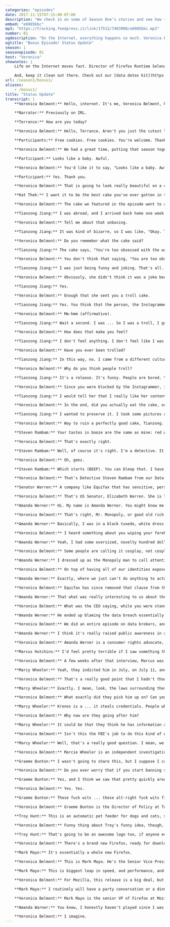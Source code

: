 ```yaml
---
categories: "episodes"
date: 2017-11-15T07:15:00-07:00
description: "We check in on some of Season One’s stories and see how they’ve evolved. Activist Amanda Werner talks about their turn as the Monopoly Man at the Equifax hearings. Investigative journalist Marcy Wheeler follows the case of hacker Marcus Hutchins, and tries to make sense of why he was arrested. And, drumroll, we finally hear back from a troll we sent cake to last season."
embed: "e6985bbc"
mp3: "https://tracking.feedpress.it/link/17512/7403900/e6985bbc.mp3"
number: B1
ogdescription: "On the Internet, everything happens so much. Veronica Belmont explores the latest developments in digital activism, cybersecurity and troll clapbacks."
ogtitle: "Bonus Episode! Status Update"
season: 1
seasonepisode: B1
host: "Veronica"
shownotes: |
    Life on the Internet moves fast. Director of Firefox Runtime Selena Deckelmann explains why every millisecond matters. [Learn more](https://blog.mozilla.org/berlin/en/people/selena-deckelmann-firefox-runtime/).

    And, keep it clean out there. Check out our [data detox kit](https://datadetox.myshadow.org/detox/Day0) for more ways to keep your personal info safe.
url: /season1/bonus1/
aliases:
    - /bonus1/
title: "Status Update"
transcript: |
    **Veronica Belmont:** Hello, internet. It's me, Veronica Belmont, host of IRL. Remember all the fun we had in season one?

    **Narrator:** Previously on IRL.

    **Terrance:** How are you today?

    **Veronica Belmont:** Hello, Terrance. Aren't you just the cutest little spy I ever did see?

    **Participants:** Free cookies. Free cookies. You're welcome. Thank you so much. I say we follow them. Let's do it. These cyber-weapons are often in the hands of dumb dumbs, who are looking for targets of opportunity. In fact, I've put stickers on my desktop screen. You never know if someone's watching. That sounds really paranoid. It takes energy to type out a thoughtful opinion, and I think that's why a lot of people are so nasty. It's easier just to type a two-word insult.

    **Veronica Belmont:** We had a great time, putting that season together, and boy, did you give it a listen. Collectively, you downloaded the show more than one million times. That is absolutely incredible. Thank you for listening. So...yay, we're working on the second season. While it isn't quite ready for launch, I wanted to check in with you, and let you know about a few things. For starters, there's something else launching over at Mozilla HQ right now. It's Firefox, a brand new, totally retooled browser has just launched. If you're up for it, it's ready for you to take it out for a spin. You'll hear more about it a little later. But before we get to that, we thought since Firefox is getting an update, why can't IRL get an update, as well? After all, some of the stories in our first season have really evolved since they were first published. All right. Let's get to it, then. This is IRL. Online life is real life. An original podcast from Mozilla.

    **Participant:** Looks like a baby. Awful.

    **Veronica Belmont:** You'd like it to say, "Looks like a baby. Awful."

    **Participant:** Yes. Thank you.

    **Veronica Belmont:** That is going to look really beautiful on a cake. We featured the Troll Cakes Bakery and Detective Agency in our 4th episode. How it works is pretty simple. If someone's trolled you, and you want to get back at them, you send them a cake with the troll's own words printed on it in edible letters. Kat Theck is the baker and detective. This is her, talking about the effort she puts into baking them.

    **Kat Thek:** I want it to be the best cake you've ever gotten in the mail because if you get a lousy cake in the mail, you get something that has salt, instead of sugar, it feels like we're playing dirty there. If you get a really nice cake, there's something obnoxiously high-road about it.

    **Veronica Belmont:** The cake we featured in the episode went to a lady troll. It said, "Looks like a baby. Awful." We tried to reach the troll for a reaction, and we never heard from her, but we actually sent two troll cakes that day. A second back-up troll cake went to Tianzong Jiang. He's in San Jose.

    **Tianzong Jiang:** I was abroad, and I arrived back home one week after the package arrived. I open it, and discover it was a troll cake.

    **Veronica Belmont:** Tell me about that unboxing.

    **Tianzong Jiang:** It was kind of bizarre, so I was like, "Okay. This package is kind of weird. Where does it come from? Who sent it to me?" I look at the words on the cake, and I was like, "Yeah, I remember this."

    **Veronica Belmont:** Do you remember what the cake said?

    **Tianzong Jiang:** The cake says, "You're too obsessed with the way you look." I'm curious why was that post selected because it's just  really, really random.

    **Veronica Belmont:** You don't think that saying, "You are too obsessed with the way you look," would be hurtful to the person receiving it?

    **Tianzong Jiang:** I was just being funny and joking. That's all. I didn't mean to hurt anybody with a quote, but I'm ... You have to understand, it's the internet. It basically you're standing in front of a huge crowd of millions, where everyone can tell you what they think.

    **Veronica Belmont:** Obviously, she didn't think it was a joke because she found it hurtful.

    **Tianzong Jiang:** Yes.

    **Veronica Belmont:** Enough that she sent you a troll cake.

    **Tianzong Jiang:** Yes. You think that the person, the Instagrammer, sent me the troll cake?

    **Veronica Belmont:** Mm-hmm (affirmative).

    **Tianzong Jiang:** Wait a second. I was ... So I was a troll, I guess?

    **Veronica Belmont:** How does that make you feel?

    **Tianzong Jiang:** I don't feel anything. I don't feel like I was a troll. I like that quote. She is. I guess the whole thing, it felt funny more than anything now. She blocked me. I got my punishment, but I'm still very curious how she's feeling. I wrote her, I think, but she didn't respond. Yeah.

    **Veronica Belmont:** Have you ever been trolled?

    **Tianzong Jiang:** In this way, no. I came from a different culture, so it took me some time to understand exactly what "troll" is, really.

    **Veronica Belmont:** Why do you think people troll?

    **Tianzong Jiang:** It's a release. It's funny. People are bored. You know? Just express all your dissatisfaction that you encounter in life, and ... yeah.

    **Veronica Belmont:** Since you were blocked by the Instagrammer, is there anything that you would want to say to her now, after the fact?

    **Tianzong Jiang:** I would tell her that I really like her content and videos. That's all. That's it. I'm not a creeper online, who talk mean things to her. I want to apologize, I guess, but I still wish that I could see her stuff because they can serve as inspirations to me. I was surprised when I received the cake.

    **Veronica Belmont:** In the end, did you actually eat the cake, or had it been sitting around too long, waiting for you to open it?

    **Tianzong Jiang:** I wanted to preserve it. I took some pictures and put it in the fridge, but I think the family tossed it out, eventually.

    **Veronica Belmont:** Way to ruin a perfectly good cake, Tianzong. I'm hoping that you kind of, sort of, maybe learned something about online civility.

    **Steven Rambam:** Your tastes in booze are the same as mine: red wine and bourbon.

    **Veronica Belmont:** That's exactly right.

    **Steven Rambam:** Well, of course it's right. I'm a detective. It took me about four seconds to get your social security number.

    **Veronica Belmont:** Oh, geez.

    **Steven Rambam:** Which starts (BEEP). You can bleep that. I have your brother's identity; I have your husband's identity. I have everywhere you've ever lived. I have where you're living right now.

    **Veronica Belmont:** That's Detective Steven Rambam from our Data Broker episode, showing me just how easy it is for a guy like him to dig up data about a host like me. What we couldn't know then is that, at the same time, a huge data theft was taking place at one of America's major credit-reporting companies. It wasn't until September, though, that Equifax told us it had been breached over the summer. That online thieves stole the personal data of at least 143 million Americans. That's more than half of the country's total adult population.

    **Senator Warren:** A company like Equifax that has sensitive, personal information on most Americans should have the best data security in the industry. Instead, it has the worst.

    **Veronica Belmont:** That's US Senator, Elizabeth Warren. She is laying into former Equifax CEO, Richard Smith, at a public hearing in October. Even as these politicians took turns giving the CEO a piece of America's mind, the real hero that day was actually sitting quietly behind him, in the public gallery.

    **Amanda Werner:** Hi. My name is Amanda Werner. You might know me better as the monopoly man who trolled the Equifax CEO at his hearing in October.

    **Veronica Belmont:** That's right, Mr. Monopoly, or good old rich Uncle Pennybags, the cartoon figure from one of our most beloved and reviled childhood board games, showed up that day to protest the company who had taken our data for granted.

    **Amanda Werner:** Basically, I was in a black tuxedo, white dress shirt, had a bright red bow tie, and was wearing a white, handlebar mustache with a top hat and a monocle.

    **Veronica Belmont:** I heard something about you wiping your forehead with a hundred dollar bill. That's really baller.

    **Amanda Werner:** Yeah, I had some oversized, novelty hundred dollar bills with me, and used them both as a pocket square and as a handkerchief, as needed.

    **Veronica Belmont:** Some people are calling it cosplay, not cosplay, dressing like knights and the stuff that I do at Dragon Con, but cause-play. What caused you to get into character for this Equifax hearing?

    **Amanda Werner:** I dressed up as the Monopoly man to call attention to Equifax and Wells Fargo's use of forced arbitration as a get out of jail free card. Basically, what that means, is they bury these fine-print, ripoff clauses deep in their contract, so that if consumers have a dispute with them, we can't join together in court, like we normally would. We have to instead, go through this secret arbitration system where they decide, the firm who chooses the outcome of the case, what rules apply. It's really a system that's stacked against us.

    **Veronica Belmont:** On top of having all of our identities exposed, there is this added insult to injury?

    **Amanda Werner:** Exactly, where we just can't do anything to actually get the money back, or to get compensated for the data breach.

    **Veronica Belmont:** Equifax has since removed that clause from their terms and conditions though, right? How common is this practice?

    **Amanda Werner:** That what was really interesting to us about the reaction to Equifax. Obviously, after the data breach, Equifax started pushing people toward this website, where they had an identity protection product that they were trying to sell us. That's when people noticed that they were using ... that folks had been working on this for a long time. What was interesting to us is that these clauses are everywhere. It is not just Equifax.

    **Veronica Belmont:** What was the CEO saying, while you were standing there, holding on to your monocle in the peanut gallery?

    **Amanda Werner:** He ended up blaming the data breach essentially on one employee, which I think is just really appalling. Not only that he's not taking leadership, as being the CEO of Equifax, but also just trying to say that they're entire security apparatus relies on one person. I mean, clearly there are bigger problems there.

    **Veronica Belmont:** We did an entire episode on data brokers, and how vulnerable and also profitable our online data is to companies like Equifax. How much do you think this breach has made people more aware of these practices?

    **Amanda Werner:** I think it's really raised public awareness in an important way. I mean, obviously, our system of data in this country is very outdated. I'm glad that people are more aware of this, and hopefully, watching their data more closely. Unfortunately, because this isn't a system that we actually get to choose ourselves, I think we do need some serious congressional action here to change the way that we are protecting our identities, moving forward, especially now that the majority of the country has had their data exposed in a way that's going to leave them vulnerable for the rest of their lives.

    **Veronica Belmont:** Amanda Werner is a consumer rights advocate, activist, and sometimes board game character. In November, Equifax told shareholders the company is facing over 240 class-action lawsuits because of the data breach. It’s also being investigated by more than 60 state, US federal agencies, and governments from both Canada and the UK. The company says costs related to the breach add up to just under 90-million dollars. It doesn’t know how much the class-actions will cost them. If you’re worried about how the Equifax data breach could affect you, check out the Show Notes to this episode for tips on what you can do to protect your info and freeze your credit rating. irlpodcast.org...So from the hero with the get out of jail free card we turn to a story of a hero trying to stay out of jail. He said he accidentally found a way to stop a devastating malware attack from spreading and after British hacker Marcus Hutchins blocked the WannaCry virus he became an international legend. I spoke to Marcus in our episode about security and hacking.

    **Marcus Hutchins:** I'd feel pretty terrible if I saw something that big going on, and then didn't stop it. I'm not going to be some sort of a security batman, who's going around fighting botnets, but if there is an opportunity to stop it, I will do it.

    **Veronica Belmont:** A few weeks after that interview, Marcus was in Las Vegas, attending Def Con, the annual hacking conference. As the conference ended, FBI agents arrested him and whisked him away. They allege he played a role in creating a malware virus called Kronos. He's out on bail, but he can't leave the US while he awaits his trial. Many in the security community wonder how Marcus could be accused of committing this crime. Marcy Wheeler has a theory. She is an independent investigative journalist, and she's been watching Marcus's trial closely.

    **Marcy Wheeler:** Yeah, they indicted him in July, on July 11, and arrested him almost a month later. They were ready, and the most remarkable part of it is that they waited until after he spent a week in Las Vegas, enjoying the hacking conference, and nabbed him on the way out. I think, because they had done it at the beginning, the entire conference would have shut down and focused on why they had arrested him.

    **Veronica Belmont:** That's a really good point that I hadn't thought about at the time. That makes a lot of scary sense, actually, that if you get the entire hacker community riled up about something too, might not be the best idea.

    **Marcy Wheeler:** Exactly. I mean, look, the laws surrounding these issues are so nebulous, and so easy for many people who work in information security to fall in the wrong side of the law. It's really an important case for all of them because if experimenting with code becomes criminalized in the way that the FBI may be trying to do with Marcus, then a lot more information security people who don't work for big firms, are going to be in trouble.

    **Veronica Belmont:** What exactly did they pick him up on? Can you tell us more about Kronos?

    **Marcy Wheeler:** Kronos is a ... it steals credentials. People who are trying to break into your online banking account will use it to steal your credentials, and steal your money. It is a number of years old. It follows on an earlier version, which was far more widely used in the criminal community. They are accusing Marcus of committing a crime for writing code that somebody else criminalized.

    **Veronica Belmont:** Why now are they going after him?

    **Marcy Wheeler:** It could be that they think he has information about wanna cry, or shadow brokers, the underlying release of the files, that they believe he won't turn over unless they threaten him with this criminal prosecution.

    **Veronica Belmont:** Isn't this the FBI's job to do this kind of work, to leverage these opportunities?

    **Marcy Wheeler:** Well, that's a really good question. I mean, we'll see what happens when it becomes public, whether he really did write this malware. Certainly, his defense argues that he didn't, and didn't have any tie to the criminal side of it, but if in fact, it proves out that this was a stupid minor case, and that they tried to coerce him and never got any information, then I think it really will focus attention on this issue in a way that it often doesn't when the person who's being coerced is a Latino guy, who lives in the hood. Or a Muslim kid who walked into a terrorist chat room once. But it is a practice that goes on over and over again, and I think there needs to be a discussion about when it is appropriate for the FBI to coerce people to get information, and when it's not. If in this case, they use a criminal charge that they would never have otherwise charged ... because there are no American victims. Then, I think it becomes more problematic.

    **Veronica Belmont:** Marcie Wheeler is an independent investigative journalist. Our last episode of the season tackled a tough subject. What limits, if any, should be placed on free expression on the web? The conversation was sparked by the deadly protests in Charlottesville, Virginia and the fallout that came next online. On the show, Brandi Collins, Jillian York, and Anil Dash explored how far an internet company should go in policing speech online, and hate speech in particular. Many of you had many things to say about that conversation. Graeme Bunton wrote in. He's a Director of Policy at Tucows. Tucows provides services like domain names, for example. I chatted with him while he was at work, so it's a little noisy in the background.

    **Graeme Bunton:** I wasn't going to share this, but I suppose I can because I don't think it's a secret. Charlottesville, Virginia is home to a Tucows office. We've got probably around 30 employees there, and so the violence in Charlottesville this summer was not abstract for many of our employees. It was in their hometown. It was deep. It was personal. We certainly had pretty intense conversations about our responsibilities around what people are doing with the domain names on our platform. Ultimately, the place that we got to was that we can't look at domains in isolation. We need to look at what we do across all of our domains on our platform. We have a considerable percentage of the internet now, some ... probably something around double digits percentage of the internet runs on our platform, or the domains are on our platform. That responsibility is quite serious.

    **Veronica Belmont:** Do you ever worry that if you start banning sites like Daily Stormer that there are consequences beyond those choices?

    **Graeme Bunton:** Yes, and I think we saw that pretty quickly around the Daily Stormer conflict earlier this summer, which was that as [00:18:00] soon as ... Am I allowed to swear?

    **Veronica Belmont:** Yes. Yes.

    **Graeme Bunton:** These fuck wits ... these alt-right fuck wits figured out that registrars were turning off domain names for the reasons that, say Google or Go Daddy stated. We began to get all sorts of complaints about other domain names on the other side of the political spectrum, using the exact same language. Saying, "Go Daddy is taking down domains for this. Shouldn't you then take down these sites for Black Lives Matter or ..." There were gay rights sites, things like that. For us, it was a very clear example of why we should not be wading into that discussion, or exercising the power that we could have. It feels like all the garbage, alt-right hate speech is this weird, awful byproduct of the industry of internet platforms. The speech that they're coming out with is this weird externality for these platforms, that they're not, at the moment, responsible for because the regulatory environment hasn't caught up. Hate speech is pollution.

    **Veronica Belmont:** Graeme Bunton is the Director of Policy at Tucows and an IRL listener. Now for a quick update to our surveillance-themed episode. Australian security researcher, Troy Hunt, talked about how he discovered that a toy called a Cloud Pet could easily be turned into a spying device. This is the kind of stuff that really bugs him so in October, Troy cooked up a tongue in cheek idea to fix these kinds of problems. On his blog, he argues that internet of things device manufacturers should be forced to label their products the way Australian cigarette companies have to. That is, add labels to their packaging, warning consumers about the risks when they use the product. He gives a bunch of examples, but my favorite is his label recommendation for a smart feeder called Pet Net.

    **Troy Hunt:** This is an automatic pet feeder for dogs and cats, so you can remotely feed your pet. The warning I went with, with the Pet Net Smart Feeder was, "We may starve your dog or cat." Then underneath that, it says, "You acknowledge and agree that the survival of Fido/Fluffy is directly dependent on the reliability of your home internet connection, and the availability of our online services." If an organization wants to say that, "Look. We're not responsible, and things could still go wrong," then make that clear. Then, see how people feel about buying the product. It would inevitably change buying behavior.

    **Veronica Belmont:** Funny thing about Troy's funny idea, though, a few days after he wrote his post, the Australian government announced they were considering something surprisingly similar. The idea they're toying with would be to include some kind of graphic on the packaging, like a cyber kangaroo. The logo would tell you how secure a device is or isn't.

    **Troy Hunt:** That's going to be an awesome logo too, if anyone ever does that. I'm picturing a kangaroo in a hoodie.

    **Veronica Belmont:** There's a brand new Firefox, ready for downloading. The Mozilla team behind it is really proud about the work they've put into updating the browser, and they believe that what they've built makes it best in class.

    **Mark Mayo:** It's essentially a whole new Firefox.

    **Veronica Belmont:** This is Mark Mayo. He's the Senior Vice President of Firefox at Mozilla. I chatted with him about the new browser, and how much work went into retooling it.

    **Mark Mayo:** This is biggest leap in speed, and performance, and safety we've made in the browser in a decade, but is actually just the beginning. For the super-nerds, it's the ... We had to build a programming language to build the next generation web-rendering engine, which ultimately, then became the component that landed in Firefox. That's what makes it exciting. We kind of knew if we just ground through the hard work of 500 performance bugs, we could also get a big win. This was basically just hours, and hours, and hours, sitting at a performance profiler, looking for slow spots, finding them, opening a bug, having someone come in and pick that bug up, and burn it down until the problem was gone. Along with big technology bets that, some of them for us, were eight to ten years in the making. The new style system engine that really is the culmination of almost a decade of R&D for us.

    **Veronica Belmont:** For Mozilla, this release is a big deal, but one thing I find really cool and quirky about Firefox is how it's part of a non-profit company. That's something Mark talks about, like, a lot.

    **Mark Mayo:** I routinely will have a party conversation or a dinner conversation with somebody, and he'll say, "Who do you work for? What do you work on?" I'll say, "Yeah, I work on Firefox." They're like, "Oh yeah, Firefox. Firefox. How's it going for you guys?" It becomes pretty obvious that the default assumption for any consumer is that Firefox must be made by just another big, Silicon Valley software company. I will often say, "Oh, we're a nonprofit, actually." It's so foreign to people that they almost can't get it at first interaction. It's the core essence of who we are. It's our being. We're here to protect the internet. We are the guardians of the web.

    **Veronica Belmont:** Mark Mayo is the senior VP of Firefox at Mozilla. Listening to these stories, I'm struck by how they're all about heroes. Take Amanda for starts, she is on a crusade to reform terms of service that protect consumer, and not businesses. Marcus's story is a cautionary tale of how even an internationally celebrated hero can take a fall. When it comes to deciding who gets to speak and who doesn't on the web, Graeme over at Tucows made a principled choice to not choose winners and losers. Not an easy decision. Frankly, it takes a bit of courage to send a troll a cake. Being able to laugh it off sometimes, that's just good therapy. Same for Troy Hunt. His satirical suggestion to add warning labels to IOT devices is so weirdly simple that we might actually see it come to pass. Finally, there's the Firefox team who have rebuilt their browser, practically from scratch. Whatever browser you prefer to use, you have hand it to anyone who decides to roll up their sleeves, and start over. As for me and the rest of the IRL team, we're not starting over. We're going to keep on going. Season 2 launches Monday, January 8. Come back in the new year, and we'll pick up right from where we left off. I'm Veronica Belmont, and I'll see you online until January 8, when I'll see you right back here, IRL. Are you a big Monopoly fan, in general? Are you very good at it? Do you win a lot?

    **Amanda Warner:** You know, I honestly haven't played since I was a kid, and I'm getting so many Monopoly questions. I wish I knew a lot more about it.

    **Veronica Belmont:** I imagine.
---
```

